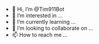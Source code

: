 - 👋 Hi, I’m @Tim911Bot
- 👀 I’m interested in ...
- 🌱 I’m currently learning ...
- 💞️ I’m looking to collaborate on ...
- 📫 How to reach me ...

<!---
Tim911Bot/Tim911Bot is a ✨ special ✨ repository because its `README.md` (this file) appears on your GitHub profile.
You can click the Preview link to take a look at your changes.
--->
